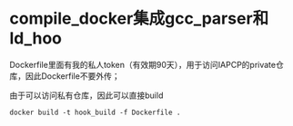 # compile_docker集成gcc_parser和ld_hoo

Dockerfile里面有我的私人token（有效期90天），用于访问IAPCP的private仓库，因此Dockerfile不要外传；

由于可以访问私有仓库，因此可以直接build

```dockerfile
docker build -t hook_build -f Dockerfile .
```